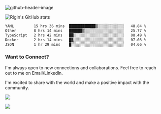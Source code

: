 
![github-header-image](https://github.com/riginoommen/riginoommen/assets/3840244/889cae65-df55-4cda-86cc-bf21bf1f2e96)

![Rigin's GitHub stats](https://github-readme-stats.vercel.app/api?username=riginoommen\&show_icons=true\&show=reviews,discussions_started,discussions_answered,prs_merged,prs_merged_percentage)


<!--START_SECTION:waka-->

```txt
YAML         15 hrs 36 mins  ████████████▒░░░░░░░░░░░░   48.84 %
Other        8 hrs 14 mins   ██████▒░░░░░░░░░░░░░░░░░░   25.77 %
TypeScript   2 hrs 42 mins   ██░░░░░░░░░░░░░░░░░░░░░░░   08.49 %
Docker       2 hrs 14 mins   █▓░░░░░░░░░░░░░░░░░░░░░░░   07.03 %
JSON         1 hr 29 mins    █░░░░░░░░░░░░░░░░░░░░░░░░   04.66 %
```

<!--END_SECTION:waka-->

### Want to Connect?

I'm always open to new connections and collaborations. Feel free to reach out to me on Email/LinkedIn.

I'm excited to share with the world and make a positive impact with the community.

![](https://komarev.com/ghpvc/?username=riginoommen)

![](https://hit.yhype.me/github/profile?user_id=3840244)

